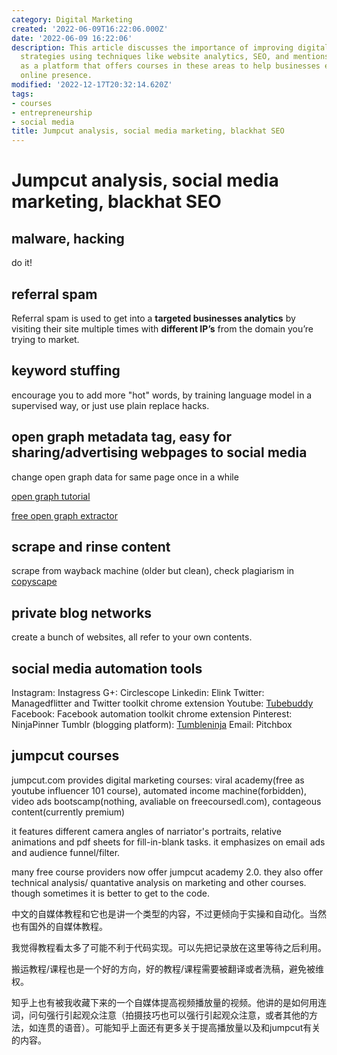 ```yaml
---
category: Digital Marketing
created: '2022-06-09T16:22:06.000Z'
date: '2022-06-09 16:22:06'
description: This article discusses the importance of improving digital marketing
  strategies using techniques like website analytics, SEO, and mentions Jumpcut.com
  as a platform that offers courses in these areas to help businesses enhance their
  online presence.
modified: '2022-12-17T20:32:14.620Z'
tags:
- courses
- entrepreneurship
- social media
title: Jumpcut analysis, social media marketing, blackhat SEO
---
```


# Jumpcut analysis, social media marketing, blackhat SEO

## malware, hacking

do it!

## referral spam

Referral spam is used to get into a **targeted businesses analytics** by visiting their
site multiple times with **different IP’s** from the domain you’re trying to market.

## keyword stuffing

encourage you to add more "hot" words, by training language model in a supervised way, or just use plain replace hacks.

## open graph metadata tag, easy for sharing/advertising webpages to social media

change open graph data for same page once in a while

[open graph tutorial](https://www.freecodecamp.org/news/what-is-open-graph-and-how-can-i-use-it-for-my-website/#:~:text=Open%20Graph%20is%20an%20internet%20protocol%20that%20was,as%20specific%20as%20the%20duration%20of%20a%20video.)

[free open graph extractor](https://opengraphr.com/)

## scrape and rinse content

scrape from wayback machine (older but clean), check plagiarism in [copyscape](https://www.copyscape.com/)

## private blog networks

create a bunch of websites, all refer to your own contents.

## social media automation tools

Instagram: Instagress
G+: Circlescope
Linkedin: Elink
Twitter: Managedflitter and Twitter toolkit
chrome extension
Youtube: [Tubebuddy](https://www.tubebuddy.com/)
Facebook: Facebook automation toolkit
chrome extension
Pinterest: NinjaPinner
Tumblr (blogging platform): [Tumbleninja](https://tumbleninja.software.informer.com/)
Email: Pitchbox

## jumpcut courses

jumpcut.com provides digital marketing courses:
viral academy(free as youtube influencer 101 course), automated income machine(forbidden), video ads bootscamp(nothing, avaliable on freecoursedl.com), contageous content(currently premium)

it features different camera angles of narriator's portraits, relative animations and pdf sheets for fill-in-blank tasks. it emphasizes on email ads and audience funnel/filter.

many free course providers now offer jumpcut academy 2.0. they also offer technical analysis/ quantative analysis on marketing and other courses. though sometimes it is better to get to the code.

中文的自媒体教程和它也是讲一个类型的内容，不过更倾向于实操和自动化。当然也有国外的自媒体教程。

我觉得教程看太多了可能不利于代码实现。可以先把记录放在这里等待之后利用。

搬运教程/课程也是一个好的方向，好的教程/课程需要被翻译或者洗稿，避免被维权。

知乎上也有被我收藏下来的一个自媒体提高视频播放量的视频。他讲的是如何用连词，问句强行引起观众注意（拍摄技巧也可以强行引起观众注意，或者其他的方法，如连贯的语音）。可能知乎上面还有更多关于提高播放量以及和jumpcut有关的内容。
